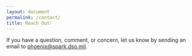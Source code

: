 ```yaml
---
layout: document
permalink: /contact/
title: Reach Out!
---
```


If you have a question, comment, or concern, let us know by sending an email to [phoenix@spark.dso.mil](mailto:phoenix@spark.dso.mil).